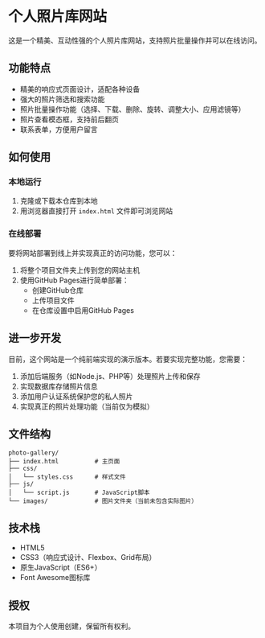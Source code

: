 # 个人照片库网站

这是一个精美、互动性强的个人照片库网站，支持照片批量操作并可以在线访问。

## 功能特点

- 精美的响应式页面设计，适配各种设备
- 强大的照片筛选和搜索功能
- 照片批量操作功能（选择、下载、删除、旋转、调整大小、应用滤镜等）
- 照片查看模态框，支持前后翻页
- 联系表单，方便用户留言

## 如何使用

### 本地运行

1. 克隆或下载本仓库到本地
2. 用浏览器直接打开 `index.html` 文件即可浏览网站

### 在线部署

要将网站部署到线上并实现真正的访问功能，您可以：

1. 将整个项目文件夹上传到您的网站主机
2. 使用GitHub Pages进行简单部署：
   - 创建GitHub仓库
   - 上传项目文件
   - 在仓库设置中启用GitHub Pages

## 进一步开发

目前，这个网站是一个纯前端实现的演示版本。若要实现完整功能，您需要：

1. 添加后端服务（如Node.js、PHP等）处理照片上传和保存
2. 实现数据库存储照片信息
3. 添加用户认证系统保护您的私人照片
4. 实现真正的照片处理功能（当前仅为模拟）

## 文件结构

```
photo-gallery/
├── index.html          # 主页面
├── css/
│   └── styles.css      # 样式文件
├── js/
│   └── script.js       # JavaScript脚本
└── images/             # 图片文件夹（当前未包含实际图片）
```

## 技术栈

- HTML5
- CSS3（响应式设计、Flexbox、Grid布局）
- 原生JavaScript（ES6+）
- Font Awesome图标库

## 授权

本项目为个人使用创建，保留所有权利。 